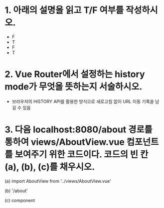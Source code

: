 # 1. 아래의 설명을 읽고 T/F 여부를 작성하시오.

* F
* T
* F
* T

# 2. Vue Router에서 설정하는 history mode가 무엇을 뜻하는지 서술하시오.

* 브라우저의 HISTORY API를 활용한 방식으로 새로고침 없이 URL 이동 기록을 남길 수 있음

# 3. 다음 localhost:8080/about 경로를 통하여 views/AboutView.vue 컴포넌트를 보여주기 위한 코드이다. 코드의 빈 칸 (a), (b), (c)를 채우시오.

(a)  import AboutView from '../views/AboutView.vue'

(b) '/about'

(c) component

